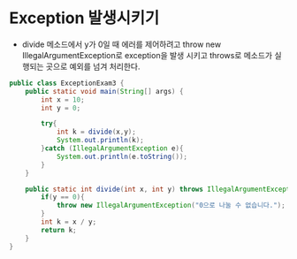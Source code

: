 # Exception 발생시키기

- divide 메소드에서 y가 0일 때 에러를 제어하려고 throw new IllegalArgumentException로 exception을 발생 시키고 throws로 메소드가 실행되는 곳으로 예외를 넘겨 처리한다.

```java
public class ExceptionExam3 {
    public static void main(String[] args) {
        int x = 10;
        int y = 0;

        try{
            int k = divide(x,y);
            System.out.println(k);
        }catch (IllegalArgumentException e){
            System.out.println(e.toString());
        }
    }

    public static int divide(int x, int y) throws IllegalArgumentException{
        if(y == 0){
            throw new IllegalArgumentException("0으로 나눌 수 없습니다.");
        }
        int k = x / y;
        return k;
    }
}

```
